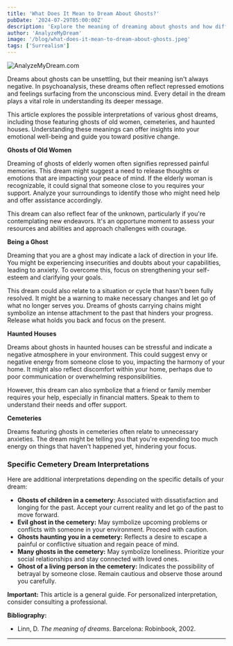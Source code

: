 ```yaml
---
title: 'What Does It Mean to Dream About Ghosts?'
pubDate: '2024-07-29T05:00:00Z'
description: 'Explore the meaning of dreaming about ghosts and how different scenarios can reflect aspects of your emotions and concerns.'
author: 'AnalyzeMyDream'
image: '/blog/what-does-it-mean-to-dream-about-ghosts.jpeg'
tags: ['Surrealism']
---
```


![AnalyzeMyDream.com](/blog/what-does-it-mean-to-dream-about-ghosts.jpeg)


Dreams about ghosts can be unsettling, but their meaning isn't always negative. In psychoanalysis, these dreams often reflect repressed emotions and feelings surfacing from the unconscious mind. Every detail in the dream plays a vital role in understanding its deeper message.

This article explores the possible interpretations of various ghost dreams, including those featuring ghosts of old women, cemeteries, and haunted houses. Understanding these meanings can offer insights into your emotional well-being and guide you toward positive change.

**Ghosts of Old Women**

Dreaming of ghosts of elderly women often signifies repressed painful memories. This dream might suggest a need to release thoughts or emotions that are impacting your peace of mind. If the elderly woman is recognizable, it could signal that someone close to you requires your support. Analyze your surroundings to identify those who might need help and offer assistance accordingly.

This dream can also reflect fear of the unknown, particularly if you're contemplating new endeavors. It's an opportune moment to assess your resources and abilities and approach challenges with courage.

**Being a Ghost**

Dreaming that you are a ghost may indicate a lack of direction in your life. You might be experiencing insecurities and doubts about your capabilities, leading to anxiety. To overcome this, focus on strengthening your self-esteem and clarifying your goals.

This dream could also relate to a situation or cycle that hasn't been fully resolved. It might be a warning to make necessary changes and let go of what no longer serves you.  Dreams of ghosts carrying chains might symbolize an intense attachment to the past that hinders your progress. Release what holds you back and focus on the present.

**Haunted Houses**

Dreams about ghosts in haunted houses can be stressful and indicate a negative atmosphere in your environment. This could suggest envy or negative energy from someone close to you, impacting the harmony of your home. It might also reflect discomfort within your home, perhaps due to poor communication or overwhelming responsibilities.

However, this dream can also symbolize that a friend or family member requires your help, especially in financial matters. Speak to them to understand their needs and offer support.

**Cemeteries**

Dreams featuring ghosts in cemeteries often relate to unnecessary anxieties. The dream might be telling you that you're expending too much energy on things that haven't happened yet, hindering your focus.

###  Specific Cemetery Dream Interpretations

Here are additional interpretations depending on the specific details of your dream:

- **Ghosts of children in a cemetery:**  Associated with dissatisfaction and longing for the past. Accept your current reality and let go of the past to move forward.
- **Evil ghost in the cemetery:**  May symbolize upcoming problems or conflicts with someone in your environment. Proceed with caution.
- **Ghosts haunting you in a cemetery:**  Reflects a desire to escape a painful or conflictive situation and regain peace of mind.
- **Many ghosts in the cemetery:**  May symbolize loneliness. Prioritize your social relationships and stay connected with loved ones.
- **Ghost of a living person in the cemetery:** Indicates the possibility of betrayal by someone close. Remain cautious and observe those around you carefully.

**Important:** This article is a general guide. For personalized interpretation, consider consulting a professional.

**Bibliography:**

* Linn, D. *The meaning of dreams*. Barcelona: Robinbook, 2002.

---